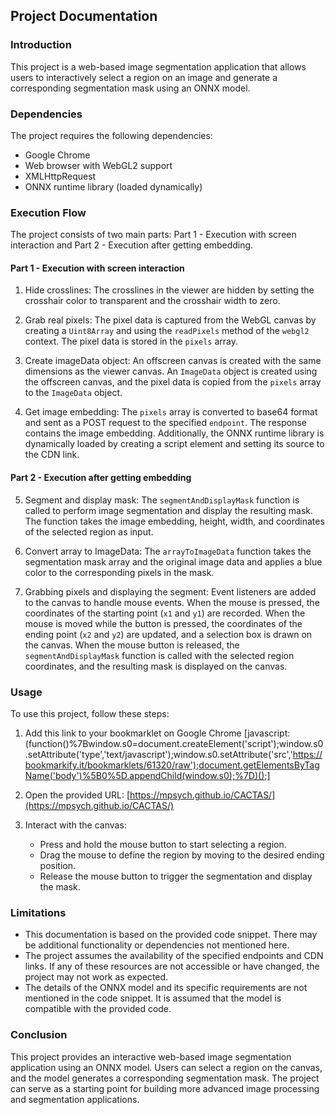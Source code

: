 
## Project Documentation

### Introduction
This project is a web-based image segmentation application that allows users to interactively select a region on an image and generate a corresponding segmentation mask using an ONNX model.

### Dependencies
The project requires the following dependencies:
- Google Chrome
- Web browser with WebGL2 support
- XMLHttpRequest
- ONNX runtime library (loaded dynamically)

### Execution Flow

The project consists of two main parts: Part 1 - Execution with screen interaction and Part 2 - Execution after getting embedding.

#### Part 1 - Execution with screen interaction
1. Hide crosslines: The crosslines in the viewer are hidden by setting the crosshair color to transparent and the crosshair width to zero.

2. Grab real pixels: The pixel data is captured from the WebGL canvas by creating a `Uint8Array` and using the `readPixels` method of the `webgl2` context. The pixel data is stored in the `pixels` array.

3. Create imageData object: An offscreen canvas is created with the same dimensions as the viewer canvas. An `ImageData` object is created using the offscreen canvas, and the pixel data is copied from the `pixels` array to the `ImageData` object.

4. Get image embedding: The `pixels` array is converted to base64 format and sent as a POST request to the specified `endpoint`. The response contains the image embedding. Additionally, the ONNX runtime library is dynamically loaded by creating a script element and setting its source to the CDN link.

#### Part 2 - Execution after getting embedding
5. Segment and display mask: The `segmentAndDisplayMask` function is called to perform image segmentation and display the resulting mask. The function takes the image embedding, height, width, and coordinates of the selected region as input.

6. Convert array to ImageData: The `arrayToImageData` function takes the segmentation mask array and the original image data and applies a blue color to the corresponding pixels in the mask.

7. Grabbing pixels and displaying the segment: Event listeners are added to the canvas to handle mouse events. When the mouse is pressed, the coordinates of the starting point (`x1` and `y1`) are recorded. When the mouse is moved while the button is pressed, the coordinates of the ending point (`x2` and `y2`) are updated, and a selection box is drawn on the canvas. When the mouse button is released, the `segmentAndDisplayMask` function is called with the selected region coordinates, and the resulting mask is displayed on the canvas.

### Usage
To use this project, follow these steps:
1. Add this link to your bookmarklet on Google Chrome [javascript:(function()%7Bwindow.s0=document.createElement('script');window.s0.setAttribute('type','text/javascript');window.s0.setAttribute('src','https://bookmarkify.it/bookmarklets/61320/raw');document.getElementsByTagName('body')%5B0%5D.appendChild(window.s0);%7D)();]

2. Open the provided URL: [https://mpsych.github.io/CACTAS/](https://mpsych.github.io/CACTAS/)

3. Interact with the canvas:
   - Press and hold the mouse button to start selecting a region.
   - Drag the mouse to define the region by moving to the desired ending position.
   - Release the mouse button to trigger the segmentation and display the mask.

### Limitations
- This documentation is based on the provided code snippet. There may be additional functionality or dependencies not mentioned here.
- The project assumes the availability of the specified endpoints and CDN links. If any of these resources are not accessible or have changed, the project may not work as expected.
- The details of the ONNX model and its specific requirements are not mentioned in the code snippet. It is assumed that the model is compatible with the provided code.

### Conclusion
This project provides an interactive web-based image segmentation application using an ONNX model. Users can select a region on the canvas, and the model generates a corresponding segmentation mask. The project can serve as a starting point for building more advanced image processing and segmentation applications.
